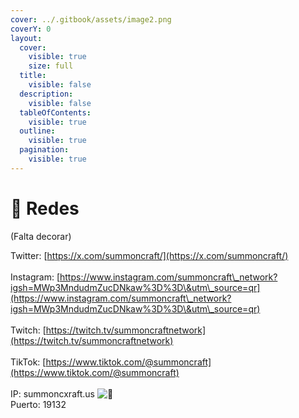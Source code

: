 ```yaml
---
cover: ../.gitbook/assets/image2.png
coverY: 0
layout:
  cover:
    visible: true
    size: full
  title:
    visible: false
  description:
    visible: false
  tableOfContents:
    visible: true
  outline:
    visible: true
  pagination:
    visible: true
---
```


# 📱 Redes

(Falta decorar)

Twitter: [https://x.com/summoncraft/](https://x.com/summoncraft/) \
\
Instagram: [https://www.instagram.com/summoncraft\_network?igsh=MWp3MndudmZucDNkaw%3D%3D\&utm\_source=qr](https://www.instagram.com/summoncraft\_network?igsh=MWp3MndudmZucDNkaw%3D%3D\&utm\_source=qr) \
\
Twitch: [https://twitch.tv/summoncraftnetwork](https://twitch.tv/summoncraftnetwork) \
\
TikTok: [https://www.tiktok.com/@summoncraft](https://www.tiktok.com/@summoncraft) \
\
IP: summoncxraft.us ![📡](https://discord.com/assets/630521a42e6f6024764e.svg) \
Puerto: 19132
